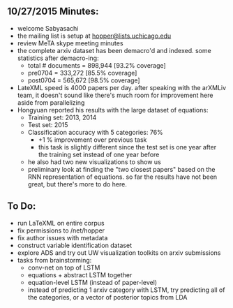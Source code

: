 ## 10/27/2015 Minutes:
* welcome Sabyasachi
* the mailing list is setup at hopper@lists.uchicago.edu
* review MeTA skype meeting minutes
* the complete arxiv dataset has been demacro'd and indexed. some statistics after demacro-ing:
  * total # documents = 898,944 [93.2% coverage]
  * pre0704 = 333,272 [85.5% coverage]
  * post0704 = 565,672 [98.5% coverage]
* LateXML speed is 4000 papers per day. after speaking with the arXMLiv team, it doesn't sound like there's much room for improvement here aside from parallelizing
* Hongyuan reported his results with the large dataset of equations:
  * Training set: 2013, 2014
  * Test set: 2015
  * Classification accuracy with 5 categories: 76%
    * +1 % improvement over previous task
    * this task is slightly different since the test set is one year after the training set instead of one year before
  * he also had two new visualizations to show us
  * preliminary look at finding the "two closest papers" based on the RNN representation of equations. so far the results have not been great, but there's more to do here. 

## To Do:
* run LaTeXML on entire corpus
* fix permissions to /net/hopper
* fix author issues with metadata
* construct variable identification dataset
* explore ADS and try out UW visualization toolkits on arxiv submissions
* tasks from brainstorming:
  * conv-net on top of LSTM
  * equations + abstract LSTM together
  * equation-level LSTM (instead of paper-level)
  * instead of predicting 1 arxiv category with LSTM, try predicting all of the categories, or a vector of posterior topics from LDA
